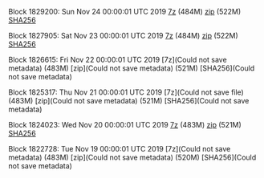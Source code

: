 Block 1829200: Sun Nov 24 00:00:01 UTC 2019 [7z](https://transfer.sh/Rj0P3/bootstrap.dat.20191124.7z) (484M) [zip](https://transfer.sh/10dg66/bootstrap.dat.20191124.zip) (522M) [SHA256](https://transfer.sh/98TBH/sha256.txt)

Block 1827905: Sat Nov 23 00:00:01 UTC 2019 [7z](https://transfer.sh/LTZPP/bootstrap.dat.20191123.7z) (484M) [zip](https://transfer.sh/RP8Qm/bootstrap.dat.20191123.zip) (522M) [SHA256](https://transfer.sh/H8BLG/sha256.txt)

Block 1826615: Fri Nov 22 00:00:01 UTC 2019 [7z](Could not save metadata) (483M) [zip](Could not save metadata) (521M) [SHA256](Could not save metadata)

Block 1825317: Thu Nov 21 00:00:01 UTC 2019 [7z](Could not save file) (483M) [zip](Could not save metadata) (521M) [SHA256](Could not save metadata)

Block 1824023: Wed Nov 20 00:00:01 UTC 2019 [7z](https://transfer.sh/MT1QJ/bootstrap.dat.20191120.7z) (483M) [zip](https://transfer.sh/TXZta/bootstrap.dat.20191120.zip) (521M) [SHA256](https://transfer.sh/kHEW7/sha256.txt)

Block 1822728: Tue Nov 19 00:00:01 UTC 2019 [7z](Could not save metadata) (483M) [zip](Could not save metadata) (520M) [SHA256](Could not save metadata)
